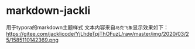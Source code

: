 # markdown-jackli
用于typora的markdown主题样式
文本内容来自`马克飞象`显示效果如下：
https://gitee.com/jacklicode/YjLhdeTpjThOFuzL/raw/master/img/2020/03/25/1585110142369.png
